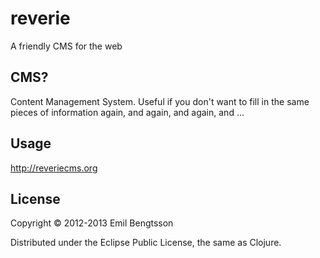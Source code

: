 # reverie

A friendly CMS for the web

## CMS?
Content Management System. Useful if you don't want to fill in the same pieces of information again, and again, and again, and ...

## Usage

http://reveriecms.org

## License

Copyright © 2012-2013 Emil Bengtsson

Distributed under the Eclipse Public License, the same as Clojure.
